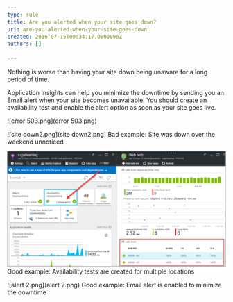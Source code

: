 ```yaml
---
type: rule
title: Are you alerted when your site goes down?
uri: are-you-alerted-when-your-site-goes-down
created: 2016-07-15T00:34:17.0000000Z
authors: []

---
```


Nothing is worse than having your site down being unaware for a long period of time.
 
Application Insights can help you minimize the downtime by sending you an Email alert when your site becomes unavailable. You should create an availability test and enable the alert option as soon as your site goes live.

![error 503.png](error 503.png)

![site down2.png](site down2.png)
Bad example: Site was down over the weekend unnoticed


![test.png](test.png)
 Good example: Availability tests are created for multiple locations



![alert 2.png](alert 2.png)
 Good example: Email alert is enabled to minimize the downtime
